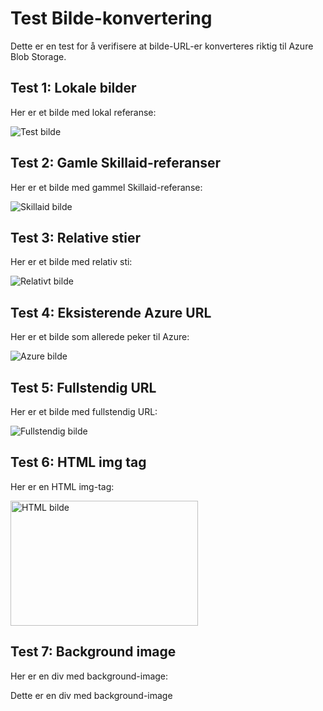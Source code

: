 # Test Bilde-konvertering

Dette er en test for å verifisere at bilde-URL-er konverteres riktig til Azure Blob Storage.

## Test 1: Lokale bilder

Her er et bilde med lokal referanse:

![Test bilde](./img/test-bilde.png)

## Test 2: Gamle Skillaid-referanser

Her er et bilde med gammel Skillaid-referanse:

![Skillaid bilde](img/skillaid-bilde.jpg)

## Test 3: Relative stier

Her er et bilde med relativ sti:

![Relativt bilde](../images/relativt-bilde.png)

## Test 4: Eksisterende Azure URL

Her er et bilde som allerede peker til Azure:

![Azure bilde](https://ainomedia.blob.core.windows.net/aino-media/azure-bilde.png)

## Test 5: Fullstendig URL

Her er et bilde med fullstendig URL:

![Fullstendig bilde](https://example.com/bilde.png)

## Test 6: HTML img tag

Her er en HTML img-tag:

<img src="./img/html-bilde.png" alt="HTML bilde" width="300" height="200">

## Test 7: Background image

Her er en div med background-image:

<div style="background-image: url('./img/background-bilde.jpg'); height: 200px; background-size: cover;">
  Dette er en div med background-image
</div> 